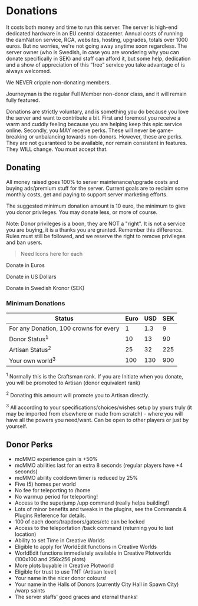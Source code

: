 ---
---

# Donations

It costs both money and time to run this server. The server is high-end dedicated hardware in an EU central datacenter. Annual costs of running the damNation service, RCA, websites, hosting, upgrades, totals over 1000 euros. But no worries, we're not going away anytime soon regardless. The server owner (who is Swedish, in case you are wondering why you can donate specifically in SEK) and staff can afford it, but some help, dedication and a show of appreciation of this “free” service you take advantage of is always welcomed.

We NEVER cripple non-donating members.

Journeyman is the regular Full Member non-donor class, and it will remain fully featured.

Donations are strictly voluntary, and is something you do because you love the server and want to contribute a bit. First and foremost you receive a warm and cuddly feeling because you are helping keep this epic service online. Secondly, you MAY receive perks. These will never be game-breaking or unbalancing towards non-donors. However, these are perks. They are not guaranteed to be available, nor remain consistent in features. They WILL change. You must accept that.


## Donating

All money raised goes 100% to server maintenance/upgrade costs and buying ads/premium stuff for the server. Current goals are to reclaim some monthly costs, get and paying to support server marketing efforts.

The suggested minimum donation amount is 10 euro, the minimum to give you donor privileges. You may donate less, or more of course.

Note: Donor privileges is a boon, they are NOT a "right". It is not a service you are buying, it is a thanks you are granted. Remember this difference. Rules must still be followed, and we reserve the right to remove privileges and ban users.


> Need Icons here for each

Donate in Euros

Donate in US Dollars 

Donate in Swedish Kronor (SEK)


### Minimum Donations

| **Status** | **Euro** | **USD** | **SEK** |
|------------|----------|---------|---------|
| For any Donation, 100 crowns for every | 1 | 1.3 | 9 |
| Donor Status<sup>1</sup> | 10 | 13| 90|
| Artisan Status<sup>2</sup> | 25 | 32| 225 |
| Your own world<sup>3</sup> | 100 | 130 | 900 |



<sup>1</sup> Normally this is the Craftsman rank. If you are Initiate when you donate, you will be promoted to Artisan (donor equivalent rank)

<sup>2</sup> Donating this amount will promote you to Artisan directly.

<sup>3</sup> All according to your specifications/choices/wishes setup by yours truly (it may be imported from elsewhere or made from scratch) - where you will have all the powers you need/want. Can be open to other players or just by yourself.


## Donor Perks 

* mcMMO experience gain is +50%
* mcMMO abilities last for an extra 8 seconds (regular players have +4 seconds)
* mcMMO ability cooldown timer is reduced by 25%
* Five (5) homes per world
* No fee for teleporting to /home
* No warmup period for teleporting!
* Access to the superjump /upp command (really helps building!)
* Lots of minor benefits and tweaks in the plugins, see the Commands & Plugins Reference for details.
* 100 of each doors/trapdoors/gates/etc can be locked
* Access to the teleportation /back command (returning you to last location)
* Ability to set Time in Creative Worlds
* Eligible to apply for WorldEdit functions in Creative Worlds
* WorldEdit functions immediately available in Creative Plotworlds (100x100 and 256x256 plots)
* More plots buyable in Creative Plotworld
* Eligible for trust to use TNT (Artisan level)
* Your name in the nicer donor colours!
* Your name in the Halls of Donors (currently City Hall in Spawn City) /warp saints
* The server staffs’ good graces and eternal thanks!
